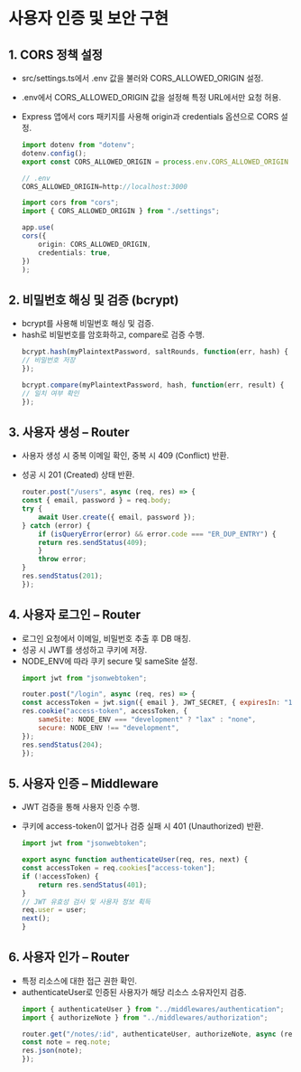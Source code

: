 # 사용자 인증 및 보안 구현

## 1. CORS 정책 설정
- src/settings.ts에서 .env 값을 불러와 CORS_ALLOWED_ORIGIN 설정.
- .env에서 CORS_ALLOWED_ORIGIN 값을 설정해 특정 URL에서만 요청 허용.
- Express 앱에서 cors 패키지를 사용해 origin과 credentials 옵션으로 CORS 설정.

    ```typescript
    import dotenv from "dotenv";
    dotenv.config();
    export const CORS_ALLOWED_ORIGIN = process.env.CORS_ALLOWED_ORIGIN || "";

    // .env
    CORS_ALLOWED_ORIGIN=http://localhost:3000
    ```

    ```typescript
    import cors from "cors";
    import { CORS_ALLOWED_ORIGIN } from "./settings";

    app.use(
    cors({
        origin: CORS_ALLOWED_ORIGIN,
        credentials: true,
    })
    );
    ```

## 2. 비밀번호 해싱 및 검증 (bcrypt)
- bcrypt를 사용해 비밀번호 해싱 및 검증.
- hash로 비밀번호를 암호화하고, compare로 검증 수행.
    ```javascript
    bcrypt.hash(myPlaintextPassword, saltRounds, function(err, hash) {
    // 비밀번호 저장
    });

    bcrypt.compare(myPlaintextPassword, hash, function(err, result) {
    // 일치 여부 확인
    });
    ```

## 3. 사용자 생성 – Router
- 사용자 생성 시 중복 이메일 확인, 중복 시 409 (Conflict) 반환.
- 성공 시 201 (Created) 상태 반환.

    ```javascript
    router.post("/users", async (req, res) => {
    const { email, password } = req.body;
    try {
        await User.create({ email, password });
    } catch (error) {
        if (isQueryError(error) && error.code === "ER_DUP_ENTRY") {
        return res.sendStatus(409);
        }
        throw error;
    }
    res.sendStatus(201);
    });
    ```

## 4. 사용자 로그인 – Router
- 로그인 요청에서 이메일, 비밀번호 추출 후 DB 매칭.
- 성공 시 JWT를 생성하고 쿠키에 저장.
- NODE_ENV에 따라 쿠키 secure 및 sameSite 설정.
    ```javascript
    import jwt from "jsonwebtoken";

    router.post("/login", async (req, res) => {
    const accessToken = jwt.sign({ email }, JWT_SECRET, { expiresIn: "14d" });
    res.cookie("access-token", accessToken, {
        sameSite: NODE_ENV === "development" ? "lax" : "none",
        secure: NODE_ENV !== "development",
    });
    res.sendStatus(204);
    });
    ```

## 5. 사용자 인증 – Middleware
- JWT 검증을 통해 사용자 인증 수행.
- 쿠키에 access-token이 없거나 검증 실패 시 401 (Unauthorized) 반환.

    ```javascript
    import jwt from "jsonwebtoken";

    export async function authenticateUser(req, res, next) {
    const accessToken = req.cookies["access-token"];
    if (!accessToken) {
        return res.sendStatus(401);
    }
    // JWT 유효성 검사 및 사용자 정보 획득
    req.user = user;
    next();
    }
    ```

## 6. 사용자 인가 – Router
- 특정 리소스에 대한 접근 권한 확인.
- authenticateUser로 인증된 사용자가 해당 리소스 소유자인지 검증.
    ```javascript
    import { authenticateUser } from "../middlewares/authentication";
    import { authorizeNote } from "../middlewares/authorization";

    router.get("/notes/:id", authenticateUser, authorizeNote, async (req, res) => {
    const note = req.note;
    res.json(note);
    });
    ```